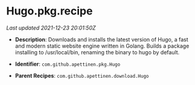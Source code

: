 # Hugo.pkg.recipe

_Last updated 2021-12-23 20:01:50Z_

- **Description**: Downloads and installs the latest version of Hugo, a fast and modern static website engine written in Golang. Builds a package installing to /usr/local/bin, renaming the binary to hugo by default.

- **Identifier**: `com.github.apettinen.pkg.Hugo`

- **Parent Recipes**: `com.github.apettinen.download.Hugo`
